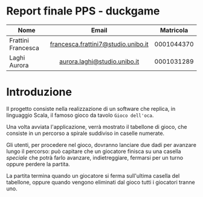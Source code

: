 # Report finale PPS - duckgame

| Nome               |                Email                | Matricola   |
|--------------------|:-----------------------------------:|-------------|
| Frattini Francesca | francesca.frattini7@studio.unibo.it | 0001044370  |
| Laghi Aurora       |    aurora.laghi@studio.unibo.it     | 0001031289  |


# Introduzione

Il progetto consiste nella realizzazione di un software che replica, in linguaggio Scala, il famoso gioco da tavolo 
`Gioco dell'oca`.

Una volta avviata l'applicazione, verrà mostrato il tabellone di gioco, che consiste in un percorso a spirale suddiviso 
in caselle numerate.

Gli utenti, per procedere nel gioco, dovranno lanciare due dadi per avanzare lungo il percorso: può capitare che un 
giocatore finisca su una casella _speciale_ che potrà farlo avanzare, indietreggiare, fermarsi per un turno oppure 
perdere la partita.

La partita termina quando un giocatore si ferma sull'ultima casella del tabellone, oppure quando vengono eliminati dal 
gioco tutti i giocatori tranne uno.

<div style="page-break-after: always;"></div>



